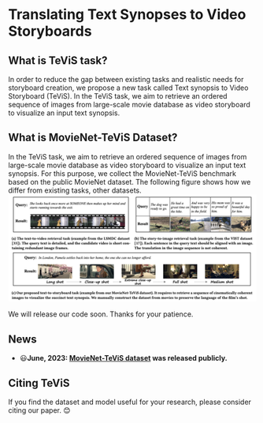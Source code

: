 # Translating Text Synopses to Video Storyboards

## What is TeViS task?

In order to reduce the gap between existing tasks and realistic needs for storyboard creation, we propose a new task called Text synopsis to Video Storyboard (TeViS). In the TeViS task, we aim to retrieve an ordered sequence of images from large-scale movie database as video storyboard to visualize an input text synopsis.

## What is MovieNet-TeViS Dataset?

In the TeViS task, we aim to retrieve an ordered sequence of images from large-scale movie database as video storyboard to visualize an input text synopsis. For this purpose, we collect the MovieNet-TeViS benchmark based on the public MovieNet dataset.
The following figure shows how we differ from existing tasks, other datasets.
<img src="figs/dataset.png" alt="dataset" style="zoom:50%;" />

We will release our code soon. Thanks for your patience.

## News

- :smiley:**June, 2023: [**MovieNet-TeViS dataset**]() was released publicly.**

## Citing TeViS

If you find the dataset and model useful for your research, please consider citing our paper. 😊


